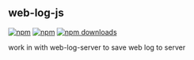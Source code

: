 ## web-log-js
[![npm](https://img.shields.io/npm/v/web-log-js.svg?style=flat-square)](https://www.npmjs.com/package/web-log-js)
[![npm](https://img.shields.io/npm/l/web-log-js.svg?style=flat-square)](https://www.npmjs.com/package/web-log-js)
[![npm downloads](https://img.shields.io/npm/dm/web-log-js.svg)](https://img.shields.io/npm/dm/web-log-js.svg)

work in with web-log-server to save web log to server